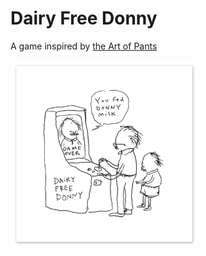 # Dairy Free Donny

A game inspired by [the Art of Pants](https://theartofpants.com/products/dairy-free-donny)

<img src="DairyFreeDonny.png" alt="Alt Text" height="300">
